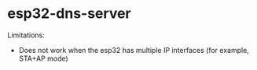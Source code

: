# esp32-dns-server

Limitations:
* Does not work when the esp32 has multiple IP interfaces (for example, STA+AP mode)
